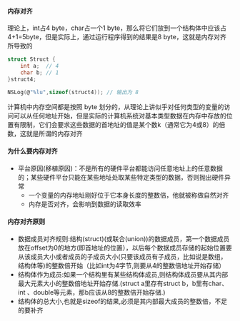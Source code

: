 #### 内存对齐
理论上，int占4 byte，char占一个1 byte，那么将它们放到一个结构体中应该占4+1=5byte，但是实际上，通过运行程序得到的结果是8 byte，这就是内存对齐所导致的
```c
struct Struct {
    int a;  // 4
    char b; // 1
}struct4;

NSLog(@"%lu",sizeof(struct4)); // 输出为 8
```

计算机中内存空间都是按照 byte 划分的，从理论上讲似乎对任何类型的变量的访问可以从任何地址开始，但是实际的计算机系统对基本类型数据在内存中存放的位置有限制，它们会要求这些数据的首地址的值是某个数k（通常它为4或8）的倍数，这就是所谓的内存对齐
#### 为什么要内存对齐
- 平台原因(移植原因)：不是所有的硬件平台都能访问任意地址上的任意数据的；某些硬件平台只能在某些地址处取某些特定类型的数据，否则抛出硬件异常
  - 一个变量的内存地址刚好位于它本身长度的整数倍，他就被称做自然对齐
  - 内存是否对齐，会影响到数据的读取效率
#### 内存对齐原则
- 数据成员对⻬规则:结构(struct)(或联合(union))的数据成员，第一个数据成员放在offset为0的地方(即首地址的位置），以后每个数据成员存储的起始位置要从该成员大小或者成员的子成员大小(只要该成员有子成员，比如说是数组，结构体等)的整数倍开始（比如int为4字节,则要从4的整数倍地址开始存储）
- 结构体作为成员:如果一个结构里有某些结构体成员,则结构体成员要从其内部最大元素大小的整数倍地址开始存储.(struct a里存有struct b，b里有char、int 、double等元素，那b应该从8的整数倍开始存储.)
- 结构体的总大小,也就是sizeof的结果,必须是其内部最大成员的整数倍，不足的要补⻬
